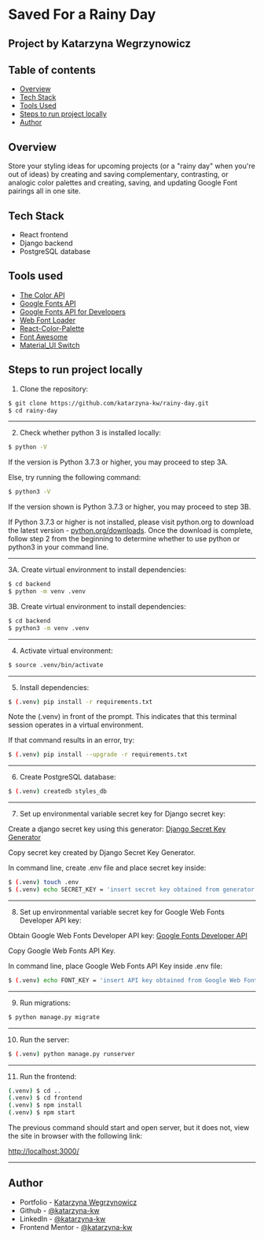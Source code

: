# Saved For a Rainy Day

## Project by Katarzyna Wegrzynowicz

## Table of contents

- [Overview](#overview)
- [Tech Stack](#tech-stack)
- [Tools Used](#tools-used)
- [Steps to run project locally](#steps-to-run-project-locally)
- [Author](#author)

## Overview

Store your styling ideas for upcoming projects (or a "rainy day" when you're out of ideas) by creating and saving complementary, contrasting, or analogic color palettes and creating, saving, and updating Google Font pairings all in one site.

## Tech Stack

* React frontend
* Django backend
* PostgreSQL database

## Tools used

* [The Color API](https://www.thecolorapi.com/)
* [Google Fonts API](https://fonts.google.com/)
* [Google Fonts API for Developers](https://developers.google.com/fonts/docs/developer_api)
* [Web Font Loader](https://www.npmjs.com/package/webfontloader)
* [React-Color-Palette](https://www.npmjs.com/package/react-color-palette)
* [Font Awesome](https://fontawesome.com/v5/docs/web/use-with/react)
* [Material_UI Switch](https://mui.com/material-ui/react-switch/)

## Steps to run project locally

1. Clone the repository:

```sh
$ git clone https://github.com/katarzyna-kw/rainy-day.git
$ cd rainy-day
```
___

2. Check whether python 3 is installed locally:

```sh
$ python -V
```

If the version is Python 3.7.3 or higher, you may proceed to step 3A. 

Else, try running the following command: 


```sh
$ python3 -V
```

If the version shown is Python 3.7.3 or higher, you may proceed to step 3B. 

If Python 3.7.3 or higher is not installed, please visit python.org to download the latest version - [python.org/downloads](https://www.python.org/downloads/). Once the download is complete, follow step 2 from the beginning to determine whether to use python or python3 in your command line.

___

3A. Create virtual environment to install dependencies:

```sh
$ cd backend
$ python -m venv .venv
```

3B. Create virtual environment to install dependencies:

```sh
$ cd backend
$ python3 -m venv .venv
```
___

4. Activate virtual environment:

```sh
$ source .venv/bin/activate
```

___


5. Install dependencies:

```sh
$ (.venv) pip install -r requirements.txt
```

Note the (.venv) in front of the prompt. This indicates that this terminal session operates in a virtual environment.

If that command results in an error, try:

```sh
$ (.venv) pip install --upgrade -r requirements.txt
```

___

6. Create PostgreSQL database:

```sh
$ (.venv) createdb styles_db
```

___

7. Set up environmental variable secret key for Django secret key:

Create a django secret key using this generator: [Django Secret Key Generator](https://miniwebtool.com/django-secret-key-generator/)

Copy secret key created by Django Secret Key Generator.

In command line, create .env file and place secret key inside:

```sh
$ (.venv) touch .env
$ (.venv) echo SECRET_KEY = 'insert secret key obtained from generator' > .env
```

___

8. Set up environmental variable secret key for Google Web Fonts Developer API key:

Obtain Google Web Fonts Developer API key: [Google Fonts Developer API](https://developers.google.com/fonts/docs/developer_api#APIKey)

Copy Google Web Fonts API Key.

In command line, place Google Web Fonts API Key inside .env file:

```sh
$ (.venv) echo FONT_KEY = 'insert API key obtained from Google Web Fonts' > .env
```

___

9. Run migrations:

```sh
$ python manage.py migrate
```

---

10. Run the server:

```sh
$ (.venv) python manage.py runserver
```
___

11. Run the frontend:

```sh
(.venv) $ cd ..
(.venv) $ cd frontend
(.venv) $ npm install 
(.venv) $ npm start
```

The previous command should start and open server, but it does not, view the site in browser with the following link: 

[http://localhost:3000/](http://localhost:3000/)


___
## Author

- Portfolio - [Katarzyna Wegrzynowicz](https://katarzyna-kw.github.io/portfolio-website/)
- Github - [@katarzyna-kw](https://github.com/katarzyna-kw)
- LinkedIn - [@katarzyna-kw](https://www.linkedin.com/in/katarzyna-kw/)
- Frontend Mentor - [@katarzyna-kw](https://www.frontendmentor.io/profile/katarzyna-kw)
